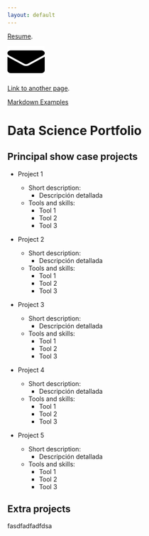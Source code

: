 ```yaml
---
layout: default
---
```


[Resume](https://henryhodelin.github.io/Short_Resume_EN/). 



[![Logo de Markdown](./assets/img/email_small.png)](https://es.wikipedia.org/wiki/Markdown)



[Link to another page](./another-page.html). 

[Markdown Examples](./markdown_examples.html)


# Data Science Portfolio


## Principal show case projects

- Project 1 
  - Short description:
    - Descripción detallada
  - Tools and skills:
    - Tool 1
    - Tool 2
    - Tool 3
    
- Project 2 
  - Short description:
    - Descripción detallada
  - Tools and skills:
    - Tool 1
    - Tool 2
    - Tool 3
  

- Project 3 
  - Short description:
    - Descripción detallada
  - Tools and skills:
    - Tool 1
    - Tool 2
    - Tool 3

- Project 4 
  - Short description:
    - Descripción detallada
  - Tools and skills:
    - Tool 1
    - Tool 2
    - Tool 3


- Project 5 
  - Short description:
    - Descripción detallada
  - Tools and skills:
    - Tool 1
    - Tool 2
    - Tool 3



## Extra projects

fasdfadfadfdsa

